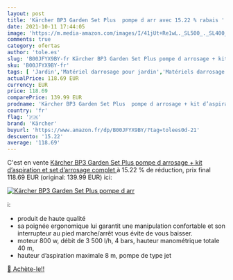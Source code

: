 ```yaml
---
layout: post
title: 'Kärcher BP3 Garden Set Plus  pompe d arr avec 15.22 % rabais '
date: 2021-10-11 17:44:05
image: 'https://m.media-amazon.com/images/I/41jUt+Re1wL._SL500_._SL400_.jpg'
comments: true
category: ofertas
author: 'tole.es'
slug: 'B00JFYX9BY-fr Kärcher BP3 Garden Set Plus pompe d arrosage + kit...'
sku: 'B00JFYX9BY-fr'
tags: [ 'Jardin','Matériel darrosage pour jardin','Matériels darrosage et outils pour jardins','Tuyaux darrosage','Tuyaux et accessoires darrosage','kärcher', ]
actualPrice: 118.69 EUR
currency: EUR
price: 118.69
comparePrice: 139.99 EUR
prodname: 'Kärcher BP3 Garden Set Plus  pompe d arrosage + kit d’aspiration et set d’arrosage complet '
country: 'fr'
flag: '🇫🇷'
brand: 'Kärcher'
buyurl: 'https://www.amazon.fr/dp/B00JFYX9BY/?tag=tolees0d-21'
descuento: '15.22'
average: '118.69'
---
```


C'est en vente [Kärcher BP3 Garden Set Plus  pompe d arrosage + kit d’aspiration et set d’arrosage complet ](https://www.amazon.fr/dp/B00JFYX9BY/?tag=tolees0d-21)  à  15.22 % de réduction, prix final  118.69 EUR (original: 139.99 EUR) ici:

[![Kärcher BP3 Garden Set Plus  pompe d arr](https://m.media-amazon.com/images/I/41jUt+Re1wL._SL500_._SL400_.jpg)](https://www.amazon.fr/dp/B00JFYX9BY/?tag=tolees0d-21)

ℹ️:

- produit de haute qualité
- sa poignée ergonomique lui garantit une manipulation confortable et son interrupteur au pied marche/arrêt vous évite de vous baisser.
- moteur 800 w, débit de 3 500 l/h, 4 bars, hauteur manométrique totale 40 m,
- hauteur d’aspiration maximale 8 m, pompe de type jet

[🛒 Achète-le!!](https://www.amazon.fr/dp/B00JFYX9BY/?tag=tolees0d-21)
